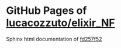 GitHub Pages of [lucacozzuto/elixir_NF](https://github.com/lucacozzuto/elixir_NF.git)
===
Sphinx html documentation of [fd257f52](https://github.com/lucacozzuto/elixir_NF/tree/fd257f5228d827f5afc285eb3bbcf4238d9c6934)
